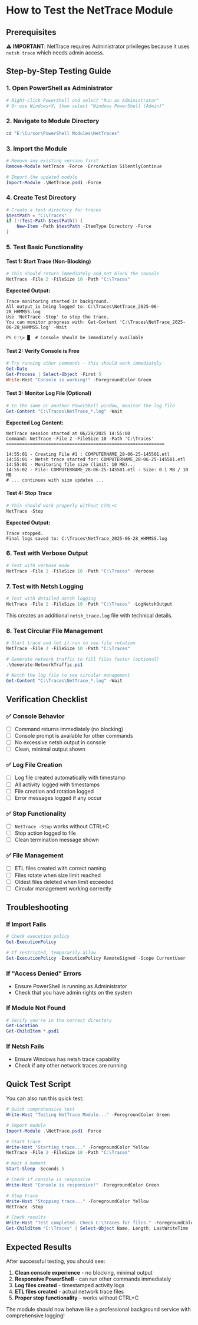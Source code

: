 # How to Test the NetTrace Module

## Prerequisites
⚠️ **IMPORTANT**: NetTrace requires Administrator privileges because it uses `netsh trace` which needs admin access.

## Step-by-Step Testing Guide

### 1. **Open PowerShell as Administrator**
```powershell
# Right-click PowerShell and select "Run as Administrator"
# Or use Windows+X, then select "Windows PowerShell (Admin)"
```

### 2. **Navigate to Module Directory**
```powershell
cd "E:\Cursor\PowerShell Modules\NetTraces"
```

### 3. **Import the Module**
```powershell
# Remove any existing version first
Remove-Module NetTrace -Force -ErrorAction SilentlyContinue

# Import the updated module
Import-Module .\NetTrace.psd1 -Force
```

### 4. **Create Test Directory**
```powershell
# Create a test directory for traces
$testPath = "C:\Traces"
if (!(Test-Path $testPath)) {
    New-Item -Path $testPath -ItemType Directory -Force
}
```

### 5. **Test Basic Functionality**

#### **Test 1: Start Trace (Non-Blocking)**
```powershell
# This should return immediately and not block the console
NetTrace -File 2 -FileSize 10 -Path "C:\Traces"
```

**Expected Output:**
```
Trace monitoring started in background.
All output is being logged to: C:\Traces\NetTrace_2025-06-28_HHMMSS.log
Use 'NetTrace -Stop' to stop the trace.
You can monitor progress with: Get-Content 'C:\Traces\NetTrace_2025-06-28_HHMMSS.log' -Wait

PS C:\> █  # Console should be immediately available
```

#### **Test 2: Verify Console is Free**
```powershell
# Try running other commands - this should work immediately
Get-Date
Get-Process | Select-Object -First 5
Write-Host "Console is working!" -ForegroundColor Green
```

#### **Test 3: Monitor Log File (Optional)**
```powershell
# In the same or another PowerShell window, monitor the log file
Get-Content "C:\Traces\NetTrace_*.log" -Wait
```

**Expected Log Content:**
```
NetTrace session started at 06/28/2025 14:55:00
Command: NetTrace -File 2 -FileSize 10 -Path 'C:\Traces'
============================================================

14:55:01 - Creating File #1 : COMPUTERNAME_28-06-25-145501.etl
14:55:01 - Netsh trace started for: COMPUTERNAME_28-06-25-145501.etl
14:55:01 - Monitoring file size (limit: 10 MB)...
14:55:02 - File: COMPUTERNAME_28-06-25-145501.etl - Size: 0.1 MB / 10 MB
# ... continues with size updates ...
```

#### **Test 4: Stop Trace**
```powershell
# This should work properly without CTRL+C
NetTrace -Stop
```

**Expected Output:**
```
Trace stopped.
Final logs saved to: C:\Traces\NetTrace_2025-06-28_HHMMSS.log
```

### 6. **Test with Verbose Output**
```powershell
# Test with verbose mode
NetTrace -File 2 -FileSize 10 -Path "C:\Traces" -Verbose
```

### 7. **Test with Netsh Logging**
```powershell
# Test with detailed netsh logging
NetTrace -File 2 -FileSize 10 -Path "C:\Traces" -LogNetshOutput
```

This creates an additional `netsh_trace.log` file with technical details.

### 8. **Test Circular File Management**
```powershell
# Start trace and let it run to see file rotation
NetTrace -File 2 -FileSize 10 -Path "C:\Traces"

# Generate network traffic to fill files faster (optional)
.\Generate-NetworkTraffic.ps1

# Watch the log file to see circular management
Get-Content "C:\Traces\NetTrace_*.log" -Wait
```

## Verification Checklist

### ✅ **Console Behavior**
- [ ] Command returns immediately (no blocking)
- [ ] Console prompt is available for other commands
- [ ] No excessive netsh output in console
- [ ] Clean, minimal output shown

### ✅ **Log File Creation**
- [ ] Log file created automatically with timestamp
- [ ] All activity logged with timestamps
- [ ] File creation and rotation logged
- [ ] Error messages logged if any occur

### ✅ **Stop Functionality**
- [ ] `NetTrace -Stop` works without CTRL+C
- [ ] Stop action logged to file
- [ ] Clean termination message shown

### ✅ **File Management**
- [ ] ETL files created with correct naming
- [ ] Files rotate when size limit reached
- [ ] Oldest files deleted when limit exceeded
- [ ] Circular management working correctly

## Troubleshooting

### **If Import Fails**
```powershell
# Check execution policy
Get-ExecutionPolicy

# If restricted, temporarily allow
Set-ExecutionPolicy -ExecutionPolicy RemoteSigned -Scope CurrentUser
```

### **If "Access Denied" Errors**
- Ensure PowerShell is running as Administrator
- Check that you have admin rights on the system

### **If Module Not Found**
```powershell
# Verify you're in the correct directory
Get-Location
Get-ChildItem *.psd1
```

### **If Netsh Fails**
- Ensure Windows has netsh trace capability
- Check if any other network traces are running

## Quick Test Script

You can also run this quick test:

```powershell
# Quick comprehensive test
Write-Host "Testing NetTrace Module..." -ForegroundColor Green

# Import module
Import-Module .\NetTrace.psd1 -Force

# Start trace
Write-Host "Starting trace..." -ForegroundColor Yellow
NetTrace -File 2 -FileSize 10 -Path "C:\Traces"

# Wait a moment
Start-Sleep -Seconds 5

# Check if console is responsive
Write-Host "Console is responsive!" -ForegroundColor Green

# Stop trace
Write-Host "Stopping trace..." -ForegroundColor Yellow
NetTrace -Stop

# Check results
Write-Host "Test completed. Check C:\Traces for files." -ForegroundColor Green
Get-ChildItem "C:\Traces" | Select-Object Name, Length, LastWriteTime
```

## Expected Results

After successful testing, you should see:
1. **Clean console experience** - no blocking, minimal output
2. **Responsive PowerShell** - can run other commands immediately
3. **Log files created** - timestamped activity logs
4. **ETL files created** - actual network trace files
5. **Proper stop functionality** - works without CTRL+C

The module should now behave like a professional background service with comprehensive logging! 